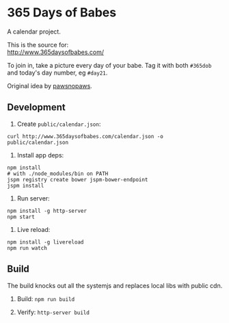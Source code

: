 # 365 Days of Babes

A calendar project.

This is the source for:  
http://www.365daysofbabes.com/

To join in, take a picture every day of your babe. Tag it with both
`#365dob` and today's day number, eg `#day21`.

Original idea by [pawsnopaws](https://www.instagram.com/pawsnopaws/).


## Development

1. Create `public/calendar.json`:
  ```
  curl http://www.365daysofbabes.com/calendar.json -o public/calendar.json
  ```

1. Install app deps:
  ```
  npm install
  # with ./node_modules/bin on PATH
  jspm registry create bower jspm-bower-endpoint
  jspm install
  ```

1. Run server:
  ```
  npm install -g http-server
  npm start
  ```

1. Live reload:
  ```
  npm install -g livereload
  npm run watch
  ```


## Build

The build knocks out all the systemjs and replaces local libs with public cdn.

1. Build: `npm run build`

1. Verify: `http-server build`
